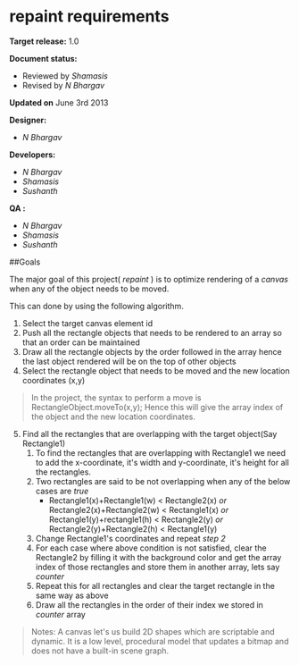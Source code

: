 repaint requirements
====================


**Target release:**
1.0

**Document status:**
* Reviewed by _Shamasis_
* Revised by _N Bhargav_

**Updated on**
June 3rd 2013

**Designer:**
* _N Bhargav_

**Developers:**  
* _N Bhargav_  
* _Shamasis_  
* _Sushanth_

**QA :**  
* _N Bhargav_  
* _Shamasis_  
* _Sushanth_  

##Goals  

The major goal of this project( _repaint_ ) is to optimize rendering of a _canvas_ when any of the object needs to be moved.

This can done by using the following algorithm.
  
1. Select the target canvas element id  
2. Push all the rectangle objects that needs to be rendered to an array so that an order can be maintained  
3. Draw all the rectangle objects by the order followed in the array hence the last object rendered will be on the top of other objects  
4. Select the rectangle object that needs to be moved and the new location coordinates (x,y)  
> In the project, the syntax to perform a move is RectangleObject.moveTo(x,y); Hence this will give the array index of the object and the new location coordinates.
5. Find all the rectangles that are overlapping with the target object(Say Rectangle1)
    1. To find the rectangles that are overlapping with Rectangle1 we need to add the x-coordinate, it's width and y-coordinate, it's height for all the rectangles.  
    2. Two rectangles are said to be not overlapping when any of the below cases are _true_  
        + Rectangle1(x)+Rectangle1(w) < Rectangle2(x) _or_  
          Rectangle2(x)+Rectangle2(w) < Rectangle1(x) _or_  
          Rectangle1(y)+rectangle1(h) < Rectangle2(y) _or_  
          Rectangle2(y)+Rectangle2(h) < Rectangle1(y)  
    3. Change Rectangle1's coordinates and repeat _step 2_  
    4. For each case where above condition is not satisfied, clear the Rectangle2 by filling it with the background color and get the array index of those rectangles and store them in another array, lets say _counter_  
    5. Repeat this for all rectangles and clear the target rectangle in the same way as above  
    6. Draw all the rectangles in the order of their index we stored in _counter_ array  

> Notes:
A canvas let's us build 2D shapes which are scriptable and dynamic. It is a
low level, procedural model that updates a bitmap and does not have a built-in scene graph.
